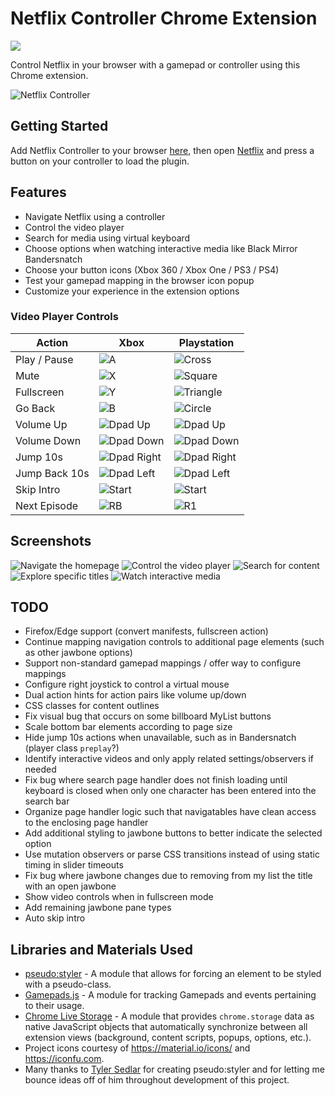 # Netflix Controller Chrome Extension

[![](https://img.shields.io/chrome-web-store/v/kjgfkjidgcfgbabbhjephchohcghcdkf.svg)](https://chrome.google.com/webstore/detail/netflix-controller/kjgfkjidgcfgbabbhjephchohcghcdkf)

Control Netflix in your browser with a gamepad or controller using this Chrome extension.

![Netflix Controller](/webstore-assets/promo-large.png)

## Getting Started

Add Netflix Controller to your browser [here](https://chrome.google.com/webstore/detail/netflix-controller/kjgfkjidgcfgbabbhjephchohcghcdkf), then open [Netflix](https://www.netflix.com/browse) and press a button on your controller to load the plugin.

## Features

* Navigate Netflix using a controller
* Control the video player
* Search for media using virtual keyboard
* Choose options when watching interactive media like Black Mirror Bandersnatch
* Choose your button icons (Xbox 360 / Xbox One / PS3 / PS4)
* Test your gamepad mapping in the browser icon popup
* Customize your experience in the extension options

### Video Player Controls

| Action | Xbox | Playstation |
|--------|------|-------------|
| Play / Pause  | ![A](/static/buttons/Xbox%20One/XboxOne_A.png) | ![Cross](/static/buttons/PS4/PS4_Cross.png) |
| Mute          | ![X](/static/buttons/Xbox%20One/XboxOne_X.png) | ![Square](/static/buttons/PS4/PS4_Square.png) |
| Fullscreen    | ![Y](/static/buttons/Xbox%20One/XboxOne_Y.png) | ![Triangle](/static/buttons/PS4/PS4_Triangle.png) |
| Go Back       | ![B](/static/buttons/Xbox%20One/XboxOne_B.png) | ![Circle](/static/buttons/PS4/PS4_Circle.png) |
| Volume Up     | ![Dpad Up](/static/buttons/Xbox%20One/XboxOne_Dpad_Up.png) | ![Dpad Up](/static/buttons/PS4/PS4_Dpad_Up.png) |
| Volume Down   | ![Dpad Down](/static/buttons/Xbox%20One/XboxOne_Dpad_Down.png) | ![Dpad Down](/static/buttons/PS4/PS4_Dpad_Down.png) |
| Jump 10s      | ![Dpad Right](/static/buttons/Xbox%20One/XboxOne_Dpad_Right.png) | ![Dpad Right](/static/buttons/PS4/PS4_Dpad_Right.png) |
| Jump Back 10s | ![Dpad Left](/static/buttons/Xbox%20One/XboxOne_Dpad_Left.png) | ![Dpad Left](/static/buttons/PS4/PS4_Dpad_Left.png) |
| Skip Intro    | ![Start](/static/buttons/Xbox%20One/XboxOne_Menu.png) | ![Start](/static/buttons/PS4/PS4_Options.png) |
| Next Episode  | ![RB](/static/buttons/Xbox%20One/XboxOne_RB.png) | ![R1](/static/buttons/PS4/PS4_R1.png) |

## Screenshots

![Navigate the homepage](/webstore-assets/screenshot-browse.jpg)
![Control the video player](/webstore-assets/screenshot-watch.jpg)
![Search for content](/webstore-assets/screenshot-search.jpg)
![Explore specific titles](/webstore-assets/screenshot-jawbone.jpg)
![Watch interactive media](/webstore-assets/screenshot-interactive.png)


## TODO
* Firefox/Edge support (convert manifests, fullscreen action)
* Continue mapping navigation controls to additional page elements (such as other jawbone options)
* Support non-standard gamepad mappings / offer way to configure mappings
* Configure right joystick to control a virtual mouse
* Dual action hints for action pairs like volume up/down
* CSS classes for content outlines
* Fix visual bug that occurs on some billboard MyList buttons
* Scale bottom bar elements according to page size
* Hide jump 10s actions when unavailable, such as in Bandersnatch (player class `preplay`?)
* Identify interactive videos and only apply related settings/observers if needed
* Fix bug where search page handler does not finish loading until keyboard is closed when only one character has been entered into the search bar
* Organize page handler logic such that navigatables have clean access to the enclosing page handler
* Add additional styling to jawbone buttons to better indicate the selected option
* Use mutation observers or parse CSS transitions instead of using static timing in slider timeouts
* Fix bug where jawbone changes due to removing from my list the title with an open jawbone
* Show video controls when in fullscreen mode
* Add remaining jawbone pane types
* Auto skip intro

## Libraries and Materials Used
* [pseudo:styler](https://github.com/TSedlar/pseudo-styler) - A module that allows for forcing an element to be styled with a pseudo-class.
* [Gamepads.js](https://github.com/FThompson/Gamepads.js) - A module for tracking Gamepads and events pertaining to their usage.
* [Chrome Live Storage](https://github.com/FThompson/ChromeLiveStorage) - A module that provides `chrome.storage` data as native JavaScript objects that automatically synchronize between all extension views (background, content scripts, popups, options, etc.).
* Project icons courtesy of https://material.io/icons/ and https://iconfu.com.
* Many thanks to [Tyler Sedlar](https://github.com/TSedlar) for creating pseudo:styler and for letting me bounce ideas off of him throughout development of this project.